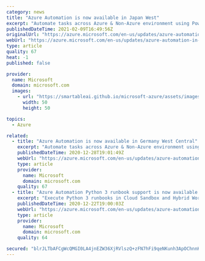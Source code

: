 ```yaml
---
category: news
title: "Azure Automation is now available in Japan West"
excerpt: "Automate tasks across Azure & Non-Azure environment using PowerShell and Python based scripts."
publishedDateTime: 2021-02-09T16:49:56Z
originalUrl: "https://azure.microsoft.com/en-us/updates/azure-automation-in-japan-west-region/"
webUrl: "https://azure.microsoft.com/en-us/updates/azure-automation-in-japan-west-region/"
type: article
quality: 67
heat: -1
published: false

provider:
  name: Microsoft
  domain: microsoft.com
  images:
    - url: "https://smartableai.github.io/microsoft-azure/assets/images/organizations/microsoft.com-50x50.jpg"
      width: 50
      height: 50

topics:
  - Azure

related:
  - title: "Azure Automation is now available in Germany West Central"
    excerpt: "Automate tasks across Azure & Non-Azure environment using PowerShell and Python based scripts."
    publishedDateTime: 2020-12-28T19:01:49Z
    webUrl: "https://azure.microsoft.com/en-us/updates/azure-automation-in-germany-west-central-region/"
    type: article
    provider:
      name: Microsoft
      domain: microsoft.com
    quality: 67
  - title: "Azure Automation Python 3 runbook support is now available in public preview"
    excerpt: "Execute Python 3 runbooks in Cloud Sandbox and Hybrid Worker."
    publishedDateTime: 2020-12-22T19:00:03Z
    webUrl: "https://azure.microsoft.com/en-us/updates/azure-automation-python-3-public-preview/"
    type: article
    provider:
      name: Microsoft
      domain: microsoft.com
    quality: 64

secured: "blrJLTbAFCgWcQMGI0LA4jnEZW36XjRVlszQ+zFN7hFi9qeNKunh3ApOChnnK4sze0+t/dWR8U/2MZo2+i9q9R4rXkWYT95PlvOXE4l5gQL2jJ9MIdZsJnugE6W0eE2v7YvfOf8zj3gS5D5RhOr//RpMHhFgQRcS6sfFzlrITlWJg7Ydq9Q4yN1dQEGlYgWwRL8iY+qTaX+5uJrfFwR5eXSPw7mRYEYUX8Qq0ief0NSqKxMq/+0bSfIYbt3DQiFtUc8Jd/kZDSf4w54MCMQFWumUhyGz2p7UPWFSGWGcfxEXb1gFTq0AFhlnXdBCiJ5zZACRFeu1g6KBPHjafZ9NrkTvkg+t8++mFhbCEH2RolI=;wn4evH02E3Vb/6sLsYeWow=="
---
```


